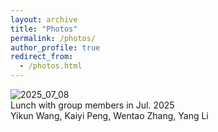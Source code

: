 ```yaml
---
layout: archive
title: "Photos"
permalink: /photos/
author_profile: true
redirect_from: 
  - /photos.html
---
```



![2025_07_08](../images/2025_07_08.jpg)    
Lunch with group members in Jul. 2025  
Yikun Wang, Kaiyi Peng, Wentao Zhang, Yang Li
